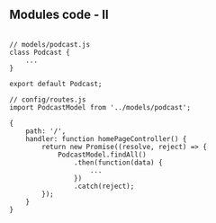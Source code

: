 ##  Modules code - II

<pre>
	<code data-trim>
// models/podcast.js
class Podcast {
	...
}

export default Podcast;

// config/routes.js
import PodcastModel from '../models/podcast';

{
	path: '/',
	handler: function homePageController() {
		return new Promise((resolve, reject) => {
			PodcastModel.findAll()
				.then(function(data) {
					...
				})
				.catch(reject);
		});
	}
}
	</code>
</pre>